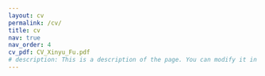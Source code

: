 ```yaml
---
layout: cv
permalink: /cv/
title: cv
nav: true
nav_order: 4
cv_pdf: CV_Xinyu_Fu.pdf
# description: This is a description of the page. You can modify it in 'pages/_cv.md'. You can also change or remove the top pdf download button.
---
```

